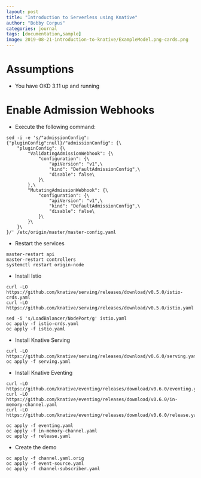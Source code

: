 ```yaml
---
layout: post
title: "Introduction to Serverless using Knative"
author: "Bobby Corpus"
categories: journal
tags: [documentation,sample]
image: 2019-08-21-introduction-to-knative/ExampleModel.png-cards.png
---
```


# Assumptions

- You have OKD 3.11 up and running

# Enable Admission Webhooks

- Execute the following command:

```
sed -i -e 's/"admissionConfig":{"pluginConfig":null}/"admissionConfig": {\
    "pluginConfig": {\
        "ValidatingAdmissionWebhook": {\
            "configuration": {\
                "apiVersion": "v1",\
                "kind": "DefaultAdmissionConfig",\
                "disable": false\
            }\
        },\
        "MutatingAdmissionWebhook": {\
            "configuration": {\
                "apiVersion": "v1",\
                "kind": "DefaultAdmissionConfig",\
                "disable": false\
            }\
        }\
    }\
}/' /etc/origin/master/master-config.yaml
```

- Restart the services

```
master-restart api
master-restart controllers
systemctl restart origin-node
```

- Install Istio

```
curl -LO https://github.com/knative/serving/releases/download/v0.5.0/istio-crds.yaml
curl -LO https://github.com/knative/serving/releases/download/v0.5.0/istio.yaml

sed -i 's/LoadBalancer/NodePort/g' istio.yaml
oc apply -f istio-crds.yaml
oc apply -f istio.yaml
```

- Install Knative Serving

```
curl -LO https://github.com/knative/serving/releases/download/v0.6.0/serving.yaml
oc apply -f serving.yaml
```

- Install Knative Eventing

```
curl -LO https://github.com/knative/eventing/releases/download/v0.6.0/eventing.yaml
curl -LO https://github.com/knative/eventing/releases/download/v0.6.0/in-memory-channel.yaml
curl -LO https://github.com/knative/eventing/releases/download/v0.6.0/release.yaml

oc apply -f eventing.yaml
oc apply -f in-memory-channel.yaml
oc apply -f release.yaml
```

- Create the demo 

```
oc apply -f channel.yaml.orig 
oc apply -f event-source.yaml
oc apply -f channel-subscriber.yaml
```
